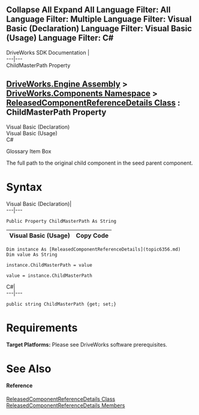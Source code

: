 Collapse All Expand All Language Filter: All  Language Filter: Multiple  Language Filter: Visual Basic (Declaration) Language Filter: Visual Basic (Usage) Language Filter: C#  
---  
DriveWorks SDK Documentation  |   
---|---  
ChildMasterPath Property   
  
[DriveWorks.Engine Assembly](topic2156.md) > [DriveWorks.Components Namespace](topic6089.md) > [ReleasedComponentReferenceDetails Class](topic6356.md) : ChildMasterPath Property  
---  
  
Visual Basic (Declaration)    
Visual Basic (Usage)    
C# 

Glossary Item Box

The full path to the original child component in the seed parent component. 

# Syntax

Visual Basic (Declaration)|   
---|---  
      
    
    Public Property ChildMasterPath As String  
  
Visual Basic (Usage)| Copy Code  
---|---  
      
    
    Dim instance As [ReleasedComponentReferenceDetails](topic6356.md)
    Dim value As String
     
    instance.ChildMasterPath = value
     
    value = instance.ChildMasterPath  
  
C#|   
---|---  
      
    
    public string ChildMasterPath {get; set;}  
  
# Requirements

**Target Platforms:** Please see DriveWorks software prerequisites.

# See Also

#### Reference

[ReleasedComponentReferenceDetails Class](topic6356.md)   
[ReleasedComponentReferenceDetails Members](topic6357.md)


